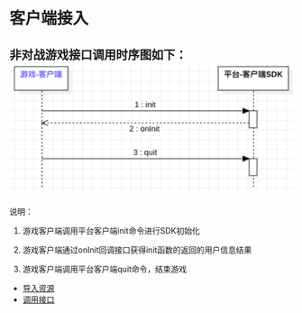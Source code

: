 # 客户端接入

## 非对战游戏接口调用时序图如下： ![](../../../.gitbook/assets/tu-pian-17.png) 

说明：

1. 游戏客户端调用平台客户端init命令进行SDK初始化

2. 游戏客户端通过onInit回调接口获得init函数的返回的用户信息结果 

3. 游戏客户端调用平台客户端quit命令，结束游戏

* [导入资源](dao-ru-zi-yuan.md)
* [调用接口](tiao-yong-jie-kou.md)

